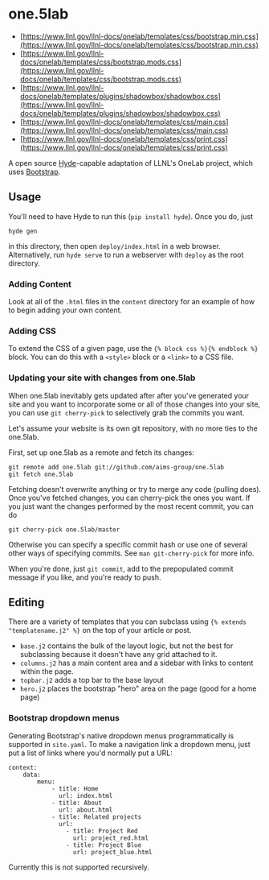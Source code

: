 # one.5lab

* [https://www.llnl.gov/llnl-docs/onelab/templates/css/bootstrap.min.css](https://www.llnl.gov/llnl-docs/onelab/templates/css/bootstrap.min.css)
* [https://www.llnl.gov/llnl-docs/onelab/templates/css/bootstrap.mods.css](https://www.llnl.gov/llnl-docs/onelab/templates/css/bootstrap.mods.css)
* [https://www.llnl.gov/llnl-docs/onelab/templates/plugins/shadowbox/shadowbox.css](https://www.llnl.gov/llnl-docs/onelab/templates/plugins/shadowbox/shadowbox.css)
* [https://www.llnl.gov/llnl-docs/onelab/templates/css/main.css](https://www.llnl.gov/llnl-docs/onelab/templates/css/main.css)
* [https://www.llnl.gov/llnl-docs/onelab/templates/css/print.css](https://www.llnl.gov/llnl-docs/onelab/templates/css/print.css)

A open source [Hyde][hyde/hyde]-capable adaptation of LLNL's OneLab project,
which uses [Bootstrap][twitter/bootstrap].

## Usage
You'll need to have Hyde to run this (`pip install hyde`). Once you do, just

    hyde gen

in this directory, then open `deploy/index.html` in a web browser.
Alternatively, run `hyde serve` to run a webserver with `deploy` as the root
directory.

### Adding Content
Look at all of the `.html` files in the `content` directory for an example of
how to begin adding your own content.

### Adding CSS
To extend the CSS of a given page, use the `{% block css %}{% endblock %}`
block. You can do this with a `<style>` block or a `<link>` to a CSS file.

### Updating your site with changes from one.5lab
When one.5lab inevitably gets updated after after you've generated your site and
you want to incorporate some or all of those changes into your site, you can use
`git cherry-pick` to selectively grab the commits you want.

Let's assume your website is its own git repository, with no more ties to the
one.5lab.

First, set up one.5lab as a remote and fetch its changes:

    git remote add one.5lab git://github.com/aims-group/one.5lab
    git fetch one.5lab

Fetching doesn't overwrite anything or try to merge any code (pulling does).
Once you've fetched changes, you can cherry-pick the ones you want. If you just
want the changes performed by the most recent commit, you can do

    git cherry-pick one.5lab/master

Otherwise you can specify a specific commit hash or use one of several other
ways of specifying commits. See `man git-cherry-pick` for more info.

When you're done, just `git commit`, add to the prepopulated commit message if
you like, and you're ready to push.

## Editing
There are a variety of templates that you can subclass using
`{% extends "templatename.j2" %}` on the top of your article or post.

  * `base.j2` contains the bulk of the layout logic, but not the best for
    subclassing because it doesn't have any grid attached to it.
  * `columns.j2` has a main content area and a sidebar with links to content
    within the page.
  * `topbar.j2` adds a top bar to the base layout
  * `hero.j2` places the bootstrap "hero" area on the page (good for a home
    page)

### Bootstrap dropdown menus
Generating Bootstrap's native dropdown menus programmatically is supported in
`site.yaml`. To make a navigation link a dropdown menu, just put a list of links
where you'd normally put a URL:

    context:
        data:
            menu:
                - title: Home
                  url: index.html
                - title: About
                  url: about.html
                - title: Related projects
                  url:
                    - title: Project Red
                      url: project_red.html
                    - title: Project Blue
                      url: project_blue.html

Currently this is not supported recursively.

[hyde/hyde]: https://github.com/hyde/hyde
[twitter/bootstrap]: https://github.com/twitter/bootstrap
[aims-group/webshooter]: https://github.com/aims-group/webshooter
[auzigog/hyde-bootstrap]: https://github.com/auzigog/hyde-bootstrap
[h5bp/html5-boilerplate]: https://github.com/h5bp/html5-boilerplate
